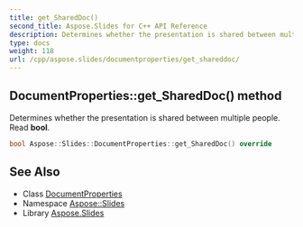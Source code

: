 ```yaml
---
title: get_SharedDoc()
second_title: Aspose.Slides for C++ API Reference
description: Determines whether the presentation is shared between multiple people. Read bool.
type: docs
weight: 118
url: /cpp/aspose.slides/documentproperties/get_shareddoc/
---
```

## DocumentProperties::get_SharedDoc() method


Determines whether the presentation is shared between multiple people. Read **bool**.

```cpp
bool Aspose::Slides::DocumentProperties::get_SharedDoc() override
```

## See Also

* Class [DocumentProperties](./)
* Namespace [Aspose::Slides](../)
* Library [Aspose.Slides](../../)